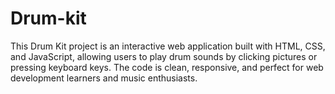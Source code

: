 # Drum-kit
This Drum Kit project is an interactive web application built with HTML, CSS, and JavaScript, allowing users to play drum sounds by clicking pictures or pressing keyboard keys. The code is clean, responsive, and perfect for web development learners and music enthusiasts.
